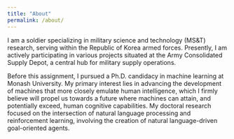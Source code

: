 ```yaml
---
title: "About"
permalink: /about/
---
```


I am a soldier specializing in military science and technology (MS&T) research, serving within the Republic of Korea armed forces. Presently, I am actively participating in various projects situated at the Army Consolidated Supply Depot, a central hub for military supply operations. 

Before this assignment, I pursued a Ph.D. candidacy in machine learning at Monash University. My primary interest lies in advancing the development of machines that more closely emulate human intelligence, which I firmly believe will propel us towards a future where machines can attain, and potentially exceed, human cognitive capabilities. My doctoral research focused on the intersection of natural language processing and reinforcement learning, involving the creation of natural language-driven goal-oriented agents.
